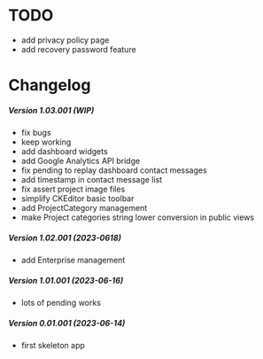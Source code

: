 TODO
====

 * add privacy policy page
 * add recovery password feature

Changelog
=========

##### Version 1.03.001 (WIP)
 * fix bugs
 * keep working
 * add dashboard widgets
 * add Google Analytics API bridge
 * fix pending to replay dashboard contact messages
 * add timestamp in contact message list
 * fix assert project image files
 * simplify CKEditor basic toolbar
 * add ProjectCategory management
 * make Project categories string lower conversion in public views

##### Version 1.02.001 (2023-0618)
 * add Enterprise management

##### Version 1.01.001 (2023-06-16)
 * lots of pending works

##### Version 0.01.001 (2023-06-14)
 * first skeleton app
